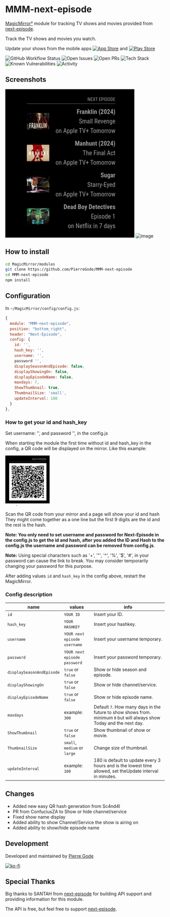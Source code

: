 # MMM-next-episode

[MagicMirror²](https://magicmirror.builders/) module for tracking TV shows and movies provided from  [next-episode](https://next-episode.net/).

Track the TV shows and movies you watch.

Update your shows from the mobile apps [![App Store](https://img.shields.io/badge/App_Store-0D96F6?style=for-the-badge&logo=app-store&logoColor=white)](https://apps.apple.com/se/app/next-episode-track-tv-shows/id347009526)
 and [![Play Store](https://img.shields.io/badge/Google_Play-414141?style=for-the-badge&logo=google-play&logoColor=white)](https://play.google.com/store/apps/details?id=net.nextepisode.android)


![GitHub Workflow Status](https://github.com/PierreGode/MMM-next-episode/actions/workflows/review.yml/badge.svg) ![Open Issues](https://img.shields.io/github/issues/PierreGode/MMM-next-episode) ![Open PRs](https://img.shields.io/github/issues-pr/PierreGode/MMM-next-episode) ![Tech Stack](https://img.shields.io/badge/stack-Node.js%20%7C%20JavaScript%20%7C%20Express-brightgreen) ![Known Vulnerabilities](https://snyk.io/test/github/PierreGode/MMM-next-episode/badge.svg) ![Activity](https://img.shields.io/github/commit-activity/y/PierreGode/MMM-next-episode)



## Screenshots

![image](img/episodeName.png) ![image](https://github.com/PierreGode/MMM-next-episode/assets/8579922/6181fc01-5953-4ff4-8084-10826dcb4bd8)


## How to install

```bash
cd MagicMirror/modules
git clone https://github.com/PierreGode/MMM-next-episode
cd MMM-next-episode
npm install
```

## Configuration

In `~/MagicMirror/config/config.js`:

```js
{
  module: "MMM-next-episode",
  position: "bottom_right",
  header: "Next-Episode",
  config: {
    id: '',
    hash_key: '',
    username: '',
    password '',
    displaySeasonAndEpisode: false,
    displayShowingOn: false,
    displayEpisodeName: false,
    maxdays: 7,
    ShowThumbnail: true,
    ThumbnailSize: 'small',
    updateInterval: 180
  }
},
```

### How to get your id and hash_key

Set  username: '', and password '', in the config.js

When starting the module the first time without id and hash_key in the config, a QR code will be displayed on the mirror. Like this example:

![example QR code](img/screenshotqrcode.png)

Scan the QR code from your mirror and a page will show your id and hash They might come together as a one line but the first 9 digits are the id and the rest is the hash.

**Note: You only need to set username and password for Next-Episode in the config.js to get the id and hash, after you added the ID and Hash to the config.js the username and password can be removed from config.js**.

**Note:** Using special characters such as '+', '"', '^', '%', '$', '#', in your password can cause the link to break. You may consider temporarily changing your password for this purpose.

After adding values `id` and `hash_key` in the config above, restart the MagicMirror.

### Config description

| name | values | info |
| --- | --- | --- |
| `id` | `YOUR ID` | Insert your ID. |
| `hash_key` | `YOUR HASHKEY` | Insert your hashkey. |
| `username` | `YOUR next episode username` | Insert your username temporary. |
| `password` | `YOUR next episode password` | Insert your password temporary. |
| `displaySeasonAndEpisode` | `true` or `false` | Show or hide season and episode. |
| `displayShowingOn` | `true` or `false` | Show or hide channel/service. |
| `displayEpisodeName` | `true` or `false` | Show or hide episode name. |
| `maxdays` | example: `300` |  Default `7`. How many days in the future to show shows from. minimum `0` but will always show Today and the next day. |
|`ShowThumbnail`| `true` or `false` | Show thumbnail of show or movie. |
|`ThumbnailSize`| `small`, `medium` or `large` | Change size of thumbnail. |
|`updateInterval`| example: `180` | 180 is default to update every 3 hours and is the lowest time allowed, set theUpdate interval in minutes. |

## Changes
- Added new easy QR hash generation from Sc4nd4l
- PR from ConfuciusZA to Show or hide channel/service
- Fixed show name display
- Added ability to show Channel/Service the show is airing on 
- Added ability to show/hide episode name

## Development

Developed and maintained by [Pierre Gode](https://github.com/PierreGode)

[![ko-fi](https://ko-fi.com/img/githubbutton_sm.svg)](https://ko-fi.com/J3J2EARPK)

## Special Thanks

Big thanks to SANTAH from [next-episode](https://next-episode.net/) for building API support and providing information for this module.

The API is free, but feel free to support [next-episode](https://next-episode.net/).
